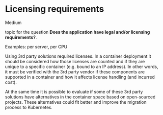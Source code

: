 # Licensing requirements

<div class="risk-rounded-box medium">Medium</div>

topic for the question **Does the application have legal and/or licensing requirements?**.

Examples: per server, per CPU

Using 3rd party solutions required licenses. In a container deployment it should be
considered how those licenses are counted and if they are unique to a specific
container (e.g. bound to an IP address). In other words, it must be verified with
the 3rd party vendor if these components are supported in a container and how it
affects license handling (and incurred cost).

At the same time it is possible to evaluate if some of these 3rd party solutions
have alternatives in the container space based on open-sourced projects. These
alternatives could fit better and improve the migration process to Kubernetes.
